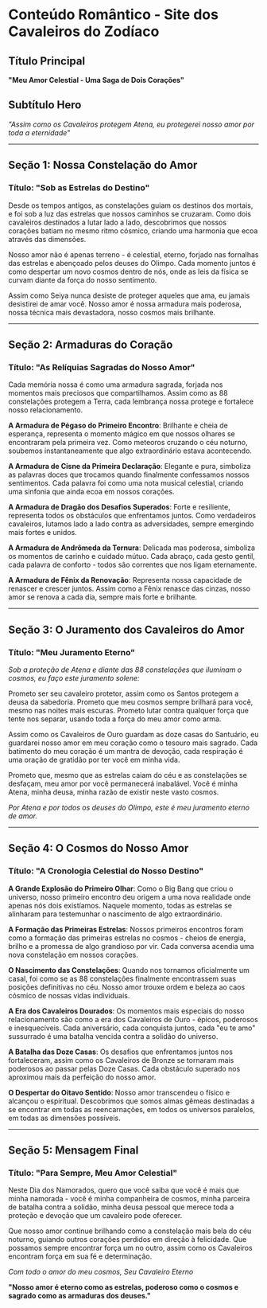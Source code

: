 # Conteúdo Romântico - Site dos Cavaleiros do Zodíaco

## Título Principal
**"Meu Amor Celestial - Uma Saga de Dois Corações"**

## Subtítulo Hero
*"Assim como os Cavaleiros protegem Atena, eu protegerei nosso amor por toda a eternidade"*

---

## Seção 1: Nossa Constelação do Amor

### Título: "Sob as Estrelas do Destino"

Desde os tempos antigos, as constelações guiam os destinos dos mortais, e foi sob a luz das estrelas que nossos caminhos se cruzaram. Como dois cavaleiros destinados a lutar lado a lado, descobrimos que nossos corações batiam no mesmo ritmo cósmico, criando uma harmonia que ecoa através das dimensões.

Nosso amor não é apenas terreno - é celestial, eterno, forjado nas fornalhas das estrelas e abençoado pelos deuses do Olimpo. Cada momento juntos é como despertar um novo cosmos dentro de nós, onde as leis da física se curvam diante da força do nosso sentimento.

Assim como Seiya nunca desiste de proteger aqueles que ama, eu jamais desistirei de amar você. Nosso amor é nossa armadura mais poderosa, nossa técnica mais devastadora, nosso cosmos mais brilhante.

---

## Seção 2: Armaduras do Coração

### Título: "As Relíquias Sagradas do Nosso Amor"

Cada memória nossa é como uma armadura sagrada, forjada nos momentos mais preciosos que compartilhamos. Assim como as 88 constelações protegem a Terra, cada lembrança nossa protege e fortalece nosso relacionamento.

**A Armadura de Pégaso do Primeiro Encontro**: Brilhante e cheia de esperança, representa o momento mágico em que nossos olhares se encontraram pela primeira vez. Como meteoros cruzando o céu noturno, soubemos instantaneamente que algo extraordinário estava acontecendo.

**A Armadura de Cisne da Primeira Declaração**: Elegante e pura, simboliza as palavras doces que trocamos quando finalmente confessamos nossos sentimentos. Cada palavra foi como uma nota musical celestial, criando uma sinfonia que ainda ecoa em nossos corações.

**A Armadura de Dragão dos Desafios Superados**: Forte e resiliente, representa todos os obstáculos que enfrentamos juntos. Como verdadeiros cavaleiros, lutamos lado a lado contra as adversidades, sempre emergindo mais fortes e unidos.

**A Armadura de Andrômeda da Ternura**: Delicada mas poderosa, simboliza os momentos de carinho e cuidado mútuo. Cada abraço, cada gesto gentil, cada palavra de conforto - todos são correntes que nos ligam eternamente.

**A Armadura de Fênix da Renovação**: Representa nossa capacidade de renascer e crescer juntos. Assim como a Fênix renasce das cinzas, nosso amor se renova a cada dia, sempre mais forte e brilhante.

---

## Seção 3: O Juramento dos Cavaleiros do Amor

### Título: "Meu Juramento Eterno"

*Sob a proteção de Atena e diante das 88 constelações que iluminam o cosmos, eu faço este juramento solene:*

Prometo ser seu cavaleiro protetor, assim como os Santos protegem a deusa da sabedoria. Prometo que meu cosmos sempre brilhará para você, mesmo nas noites mais escuras. Prometo lutar contra qualquer força que tente nos separar, usando toda a força do meu amor como arma.

Assim como os Cavaleiros de Ouro guardam as doze casas do Santuário, eu guardarei nosso amor em meu coração como o tesouro mais sagrado. Cada batimento do meu coração é um mantra de devoção, cada respiração é uma oração de gratidão por ter você em minha vida.

Prometo que, mesmo que as estrelas caiam do céu e as constelações se desfaçam, meu amor por você permanecerá inabalável. Você é minha Atena, minha deusa, minha razão de existir neste vasto cosmos.

*Por Atena e por todos os deuses do Olimpo, este é meu juramento eterno de amor.*

---

## Seção 4: O Cosmos do Nosso Amor

### Título: "A Cronologia Celestial do Nosso Destino"

**A Grande Explosão do Primeiro Olhar**: Como o Big Bang que criou o universo, nosso primeiro encontro deu origem a uma nova realidade onde apenas nós dois existíamos. Naquele momento, todas as estrelas se alinharam para testemunhar o nascimento de algo extraordinário.

**A Formação das Primeiras Estrelas**: Nossos primeiros encontros foram como a formação das primeiras estrelas no cosmos - cheios de energia, brilho e a promessa de algo grandioso por vir. Cada conversa acendia uma nova constelação em nossos corações.

**O Nascimento das Constelações**: Quando nos tornamos oficialmente um casal, foi como se as 88 constelações finalmente encontrassem suas posições definitivas no céu. Nosso amor trouxe ordem e beleza ao caos cósmico de nossas vidas individuais.

**A Era dos Cavaleiros Dourados**: Os momentos mais especiais do nosso relacionamento são como a era dos Cavaleiros de Ouro - épicos, poderosos e inesquecíveis. Cada aniversário, cada conquista juntos, cada "eu te amo" sussurrado é uma batalha vencida contra a solidão do universo.

**A Batalha das Doze Casas**: Os desafios que enfrentamos juntos nos fortaleceram, assim como os Cavaleiros de Bronze se tornaram mais poderosos ao passar pelas Doze Casas. Cada obstáculo superado nos aproximou mais da perfeição do nosso amor.

**O Despertar do Oitavo Sentido**: Nosso amor transcendeu o físico e alcançou o espiritual. Descobrimos que somos almas gêmeas destinadas a se encontrar em todas as reencarnações, em todos os universos paralelos, em todas as dimensões possíveis.

---

## Seção 5: Mensagem Final

### Título: "Para Sempre, Meu Amor Celestial"

Neste Dia dos Namorados, quero que você saiba que você é mais que minha namorada - você é minha companheira de cosmos, minha parceira de batalha contra a solidão, minha deusa pessoal que merece toda a proteção e devoção que um cavaleiro pode oferecer.

Que nosso amor continue brilhando como a constelação mais bela do céu noturno, guiando outros corações perdidos em direção à felicidade. Que possamos sempre encontrar força um no outro, assim como os Cavaleiros encontram força em sua fé e determinação.

*Com todo o amor do meu cosmos,*
*Seu Cavaleiro Eterno*

**"Nosso amor é eterno como as estrelas, poderoso como o cosmos e sagrado como as armaduras dos deuses."**

